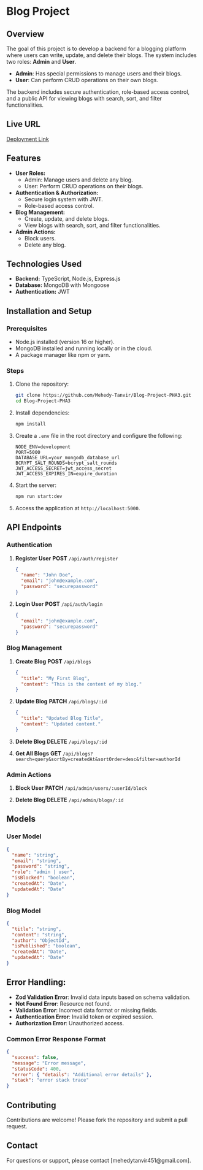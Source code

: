 # Blog Project

## Overview

The goal of this project is to develop a backend for a blogging platform where users can write, update, and delete their blogs. The system includes two roles: **Admin** and **User**.

- **Admin**: Has special permissions to manage users and their blogs.
- **User**: Can perform CRUD operations on their own blogs.

The backend includes secure authentication, role-based access control, and a public API for viewing blogs with search, sort, and filter functionalities.

## Live URL

[Deployment Link](https://blog-project-pha-3.vercel.app/)

## Features

- **User Roles:**
  - Admin: Manage users and delete any blog.
  - User: Perform CRUD operations on their blogs.
- **Authentication & Authorization:**
  - Secure login system with JWT.
  - Role-based access control.
- **Blog Management:**
  - Create, update, and delete blogs.
  - View blogs with search, sort, and filter functionalities.
- **Admin Actions:**
  - Block users.
  - Delete any blog.

## Technologies Used

- **Backend:** TypeScript, Node.js, Express.js
- **Database:** MongoDB with Mongoose
- **Authentication:** JWT

## Installation and Setup

### Prerequisites

- Node.js installed (version 16 or higher).
- MongoDB installed and running locally or in the cloud.
- A package manager like npm or yarn.

### Steps

1. Clone the repository:

   ```bash
   git clone https://github.com/Mehedy-Tanvir/Blog-Project-PHA3.git
   cd Blog-Project-PHA3
   ```

2. Install dependencies:

   ```bash
   npm install
   ```

3. Create a `.env` file in the root directory and configure the following:

   ```env
   NODE_ENV=development
   PORT=5000
   DATABASE_URL=your_mongodb_database_url
   BCRYPT_SALT_ROUNDS=bcrypt_salt_rounds
   JWT_ACCESS_SECRET=jwt_access_secret
   JWT_ACCESS_EXPIRES_IN=expire_duration
   ```

4. Start the server:

   ```bash
   npm run start:dev
   ```

5. Access the application at `http://localhost:5000`.

## API Endpoints

### Authentication

1. **Register User** **POST** `/api/auth/register`

   ```json
   {
     "name": "John Doe",
     "email": "john@example.com",
     "password": "securepassword"
   }
   ```

2. **Login User** **POST** `/api/auth/login`

   ```json
   {
     "email": "john@example.com",
     "password": "securepassword"
   }
   ```

### Blog Management

1. **Create Blog** **POST** `/api/blogs`

   ```json
   {
     "title": "My First Blog",
     "content": "This is the content of my blog."
   }
   ```

2. **Update Blog** **PATCH** `/api/blogs/:id`

   ```json
   {
     "title": "Updated Blog Title",
     "content": "Updated content."
   }
   ```

3. **Delete Blog** **DELETE** `/api/blogs/:id`

4. **Get All Blogs** **GET** `/api/blogs?search=query&sortBy=createdAt&sortOrder=desc&filter=authorId`

### Admin Actions

1. **Block User** **PATCH** `/api/admin/users/:userId/block`

2. **Delete Blog** **DELETE** `/api/admin/blogs/:id`

## Models

### User Model

```json
{
  "name": "string",
  "email": "string",
  "password": "string",
  "role": "admin | user",
  "isBlocked": "boolean",
  "createdAt": "Date",
  "updatedAt": "Date"
}
```

### Blog Model

```json
{
  "title": "string",
  "content": "string",
  "author": "ObjectId",
  "isPublished": "boolean",
  "createdAt": "Date",
  "updatedAt": "Date"
}
```

## Error Handling:

- **Zod Validation Error**: Invalid data inputs based on schema validation.
- **Not Found Error**: Resource not found.
- **Validation Error**: Incorrect data format or missing fields.
- **Authentication Error**: Invalid token or expired session.
- **Authorization Error**: Unauthorized access.

### Common Error Response Format

```json
{
  "success": false,
  "message": "Error message",
  "statusCode": 400,
  "error": { "details": "Additional error details" },
  "stack": "error stack trace"
}
```

## Contributing

Contributions are welcome! Please fork the repository and submit a pull request.

## Contact

For questions or support, please contact [mehedytanvir451\@gmail.com].
